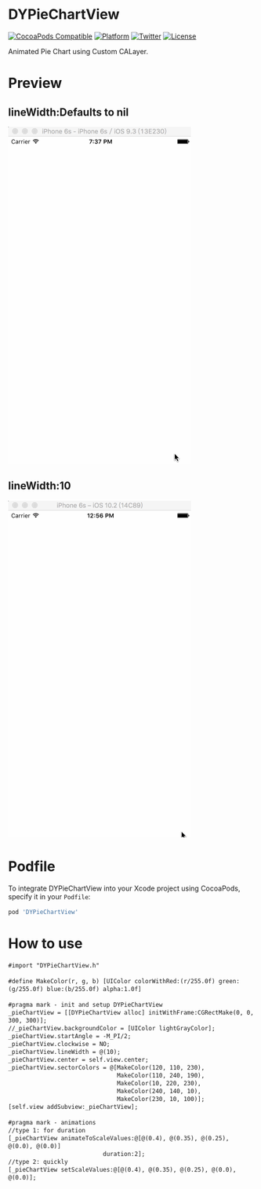 # DYPieChartView

[![CocoaPods Compatible](https://img.shields.io/cocoapods/v/DYPieChartView.svg)](https://img.shields.io/cocoapods/v/DYPieChartView.svg)
[![Platform](https://img.shields.io/cocoapods/p/DYPieChartView.svg)](http://cocoadocs.org/docsets/DYPieChartView)
[![Twitter](https://img.shields.io/badge/twitter-@DwarvenYang-blue.svg)](http://twitter.com/DwarvenYang)
[![License](https://img.shields.io/github/license/Dwarven/DYPieChartView.svg)](https://img.shields.io/github/license/Dwarven/DYPieChartView.svg)

Animated Pie Chart using Custom CALayer.

# Preview
## lineWidth:Defaults to nil
![Demo Gif](https://raw.githubusercontent.com/Dwarven/DYPieChartView/master/demo.gif)
## lineWidth:10
![Demo Gif](https://raw.githubusercontent.com/Dwarven/DYPieChartView/master/demo-lineWidth.gif)

# Podfile
To integrate DYPieChartView into your Xcode project using CocoaPods, specify it in your `Podfile`:

```ruby
pod 'DYPieChartView'
```

# How to use 

```obj-c
#import "DYPieChartView.h"

#define MakeColor(r, g, b) [UIColor colorWithRed:(r/255.0f) green:(g/255.0f) blue:(b/255.0f) alpha:1.0f]

#pragma mark - init and setup DYPieChartView
_pieChartView = [[DYPieChartView alloc] initWithFrame:CGRectMake(0, 0, 300, 300)];
//_pieChartView.backgroundColor = [UIColor lightGrayColor];
_pieChartView.startAngle = -M_PI/2;
_pieChartView.clockwise = NO;
_pieChartView.lineWidth = @(10);
_pieChartView.center = self.view.center;
_pieChartView.sectorColors = @[MakeColor(120, 110, 230),
                               MakeColor(110, 240, 190),
                               MakeColor(10, 220, 230),
                               MakeColor(240, 140, 10),
                               MakeColor(230, 10, 100)];
[self.view addSubview:_pieChartView];

#pragma mark - animations
//type 1: for duration
[_pieChartView animateToScaleValues:@[@(0.4), @(0.35), @(0.25), @(0.0), @(0.0)]
                           duration:2];
//type 2: quickly
[_pieChartView setScaleValues:@[@(0.4), @(0.35), @(0.25), @(0.0), @(0.0)];
```

